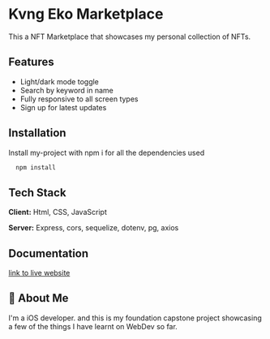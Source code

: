 
# Kvng Eko Marketplace

This a NFT Marketplace that showcases my personal collection of NFTs.


## Features
- Light/dark mode toggle
- Search by keyword in name
- Fully responsive to all screen types
- Sign up for latest updates

## Installation
Install my-project with npm i for all the dependencies used

```bash
  npm install
```
    
## Tech Stack

**Client:** Html, CSS, JavaScript

**Server:** Express, cors, sequelize, dotenv, pg, axios


## Documentation

[link to live website](https://kvng-eko-nft-marketplace.herokuapp.com/)


## 🚀 About Me
I'm a iOS developer. and this is my foundation capstone project showcasing a few of the things I have learnt on WebDev so far.

